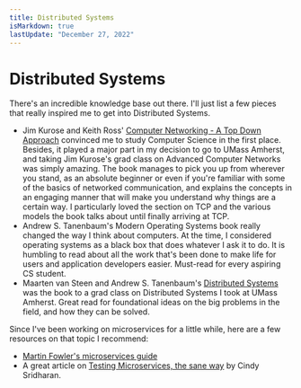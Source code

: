 ```yaml
---
title: Distributed Systems
isMarkdown: true
lastUpdate: "December 27, 2022"
---
```


# Distributed Systems

There's an incredible knowledge base out there. I'll just list a few pieces that really inspired me to get into Distributed Systems.

- Jim Kurose and Keith Ross' [Computer Networking - A Top Down Approach](https://kuroseross.wordpress.com/about/) convinced me to study Computer Science in the first place. Besides, it played a major part in my decision to go to UMass Amherst, and taking Jim Kurose's grad class on Advanced Computer Networks was simply amazing. The book manages to pick you up from wherever you stand, as an absolute beginner or even if you're familiar with some of the basics of networked communication, and explains the concepts in an engaging manner that will make you understand why things are a certain way. I particularly loved the section on TCP and the various models the book talks about until finally arriving at TCP.</li>
- Andrew S. Tanenbaum's Modern Operating Systems book really changed the way I think about computers. At the time, I considered operating systems as a black box that does whatever I ask it to do. It is humbling to read about all the work that's been done to make life for users and application developers easier. Must-read for every aspiring CS student.</li>
- Maarten van Steen and Andrew S. Tanenbaum's [Distributed Systems](https://www.distributed-systems.net/index.php/books/distributed-systems-3rd-edition-2017/) was the book to a grad class on Distributed Systems I took at UMass Amherst. Great read for foundational ideas on the big problems in the field, and how they can be solved.</li>

Since I've been working on microservices for a little while, here are a few resources on that topic I recommend:

- [Martin Fowler's microservices guide](https://martinfowler.com/microservices/)
- A great article on [Testing Microservices, the sane way](https://medium.com/@copyconstruct/testing-microservices-the-sane-way-9bb31d158c16?_hsenc=p2ANqtz-9g6uVUYGrgsuF6aoFHOTSplbJB232RwmKYBKUzQS5jCwhE2JXhYCWY_0t038ZZJmdqj7vdK0ONRmBX3IcDMdQ3bdu38w&_hsmi=60140430) by Cindy Sridharan.